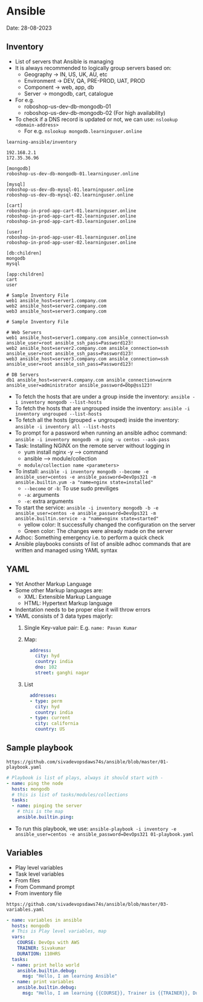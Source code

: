 # Ansible

Date: 28-08-2023

## Inventory

- List of servers that Ansible is managing
- It is always recommended to logically group servers based on:
  - Geography -> IN, US, UK, AU, etc
  - Environment -> DEV, QA, PRE-PROD, UAT, PROD
  - Component -> web, app, db
  - Server -> mongodb, cart, catalogue
- For e.g.
  - roboshop-us-dev-db-mongodb-01
  - roboshop-us-dev-db-mongodb-02 (For high availability)
- To check if a DNS record is updated or not, we can use: `nslookup <domain-address>`
  - For e.g. `nslookup mongodb.learninguser.online`

`learning-ansible/inventory`

```inventory
192.168.2.1
172.35.36.96

[mongodb]
roboshop-us-dev-db-mongodb-01.learninguser.online

[mysql]
roboshop-us-dev-db-mysql-01.learninguser.online
roboshop-us-dev-db-mysql-02.learninguser.online

[cart]
roboshop-in-prod-app-cart-01.learninguser.online
roboshop-in-prod-app-cart-02.learninguser.online
roboshop-in-prod-app-cart-03.learninguser.online

[user]
roboshop-in-prod-app-user-01.learninguser.online
roboshop-in-prod-app-user-02.learninguser.online

[db:children]
mongodb
mysql

[app:children]
cart
user

# Sample Inventory File
web1 ansible_host=server1.company.com
web2 ansible_host=server2.company.com
web3 ansible_host=server3.company.com

# Sample Inventory File
  
# Web Servers
web1 ansible_host=server1.company.com ansible_connection=ssh ansible_user=root ansible_ssh_pass=Password123!
web2 ansible_host=server2.company.com ansible_connection=ssh ansible_user=root ansible_ssh_pass=Password123!
web3 ansible_host=server3.company.com ansible_connection=ssh ansible_user=root ansible_ssh_pass=Password123!

# DB Servers
db1 ansible_host=server4.company.com ansible_connection=winrm ansible_user=administrator ansible_password=Dbp@ss123!

```

- To fetch the hosts that are under a group inside the inventory: `ansible -i inventory mongodb --list-hosts`
- To fetch the hosts that are ungrouped inside the inventory: `ansible -i inventory ungrouped --list-hosts`
- To fetch all the hosts (grouped + ungrouped) inside the inventory: `ansible -i inventory all --list-hosts`
- To prompt for a password when running an ansible adhoc command: `ansible -i inventory mongodb -m ping -u centos --ask-pass`
- Task: Installing NGiNX on the remote server without logging in
  - yum install nginx -y --> command
  - ansible --> module/collection
  - `module/collection name <parameters>`
- To install: `ansible -i inventory mongodb --become -e ansible_user=centos -e ansible_password=DevOps321 -m ansible.builtin.yum -a "name=nginx state=installed"`
  - `--become` or `-b`: To use sudo previliges
  - `-a`: arguments
  - `-e`: extra arguments
- To start the service: `ansible -i inventory mongodb -b -e ansible_user=centos -e ansible_password=DevOps321 -m ansible.builtin.service -a "name=nginx state=started"`
  - yellow color: It successfully changed the configuration on the server
  - Green color: The changes were already made on the server
- Adhoc: Something emergency i.e. to perform a quick check
- Ansible playbooks consists of list of ansible adhoc commands that are written and managed using YAML syntax

## YAML

- Yet Another Markup Language
- Some other Markup languages are:
  - XML: Extensible Markup Language
  - HTML: Hypertext Markup language
- Indentation needs to be proper else it will throw errors
- YAML consists of 3 data types majorly:
  1. Single Key-value pair: E.g. `name: Pavan Kumar`
  2. Map:

      ```yaml
        address:
          city: hyd
          country: india
          dno: 102
          street: ganghi nagar
      ```

  3. List

      ```yaml
        addresses:
        - type: perm
          city: hyd
          country: india
        - type: current
          city: california
          country: US
      ```

## Sample playbook

`https://github.com/sivadevopsdaws74s/ansible/blob/master/01-playbook.yaml`

```yaml
# Playbook is list of plays, always it should start with -
- name: ping the node
  hosts: mongodb
  # this is list of tasks/modules/collections
  tasks:
  - name: pinging the server
    # this is the map
    ansible.builtin.ping:
```

- To run this playbook, we use: `ansible-playbook -i inventory -e ansible_user=centos -e ansible_password=DevOps321 01-playbook.yaml`

## Variables

- Play level variables
- Task level variables
- From files
- From Command prompt
- From inventory file

`https://github.com/sivadevopsdaws74s/ansible/blob/master/03-variables.yaml`

```yaml
- name: variables in ansible
  hosts: mongodb
  # This is Play level variables, map
  vars:
    COURSE: DevOps with AWS
    TRAINER: Sivakumar
    DURATION: 110HRS
  tasks:
  - name: print hello world
    ansible.builtin.debug:
      msg: "Hello, I am learning Ansible"
  - name: print variables
    ansible.builtin.debug:
      msg: "Hello, I am learning {{COURSE}}, Trainer is {{TRAINER}}, Duration is {{DURATION}}"
```